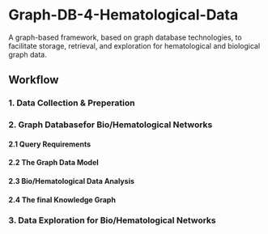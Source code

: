 # Graph-DB-4-Hematological-Data

A graph-based framework, based on graph database technologies, to facilitate storage, retrieval, and exploration for hematological and biological graph data.

## **Workflow**

### 1. Data Collection & Preperation

### 2. Graph Databasefor Bio/Hematological Networks

#### 2.1 Query Requirements

#### 2.2 The Graph Data Model

#### 2.3 Bio/Hematological Data Analysis

#### 2.4 The final Knowledge Graph 

### 3. Data Exploration for Bio/Hematological Networks
